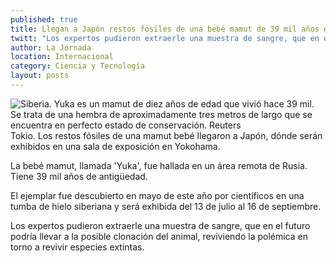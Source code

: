 ```yaml
---
published: true
title: Llegan a Japón restos fósiles de una bebé mamut de 39 mil años de antigüedad
twitt: "Los expertos pudieron extraerle una muestra de sangre, que en el futuro podría llevar a la posible clonación del animal, reviviendo la polémica en torno a revivir especies extintas."
author: La Jornada
location: Internacional
category: Ciencia y Tecnología
layout: posts
---
```


![Siberia. Yuka es un mamut de diez años de edad que vivió hace 39 mil. Se trata de una hembra de aproximadamente tres metros de largo que se encuentra en perfecto estado de conservación. Reuters](http://i.imgur.com/kAXDGvsm.jpg)Tokio. Los restos fósiles de una mamut bebé llegaron a Japón, dónde serán exhibidos en una sala de exposición en Yokohama.

La bebé mamut, llamada 'Yuka', fue hallada en un área remota de Rusia. Tiene 39 mil años de antigüedad.

El ejemplar fue descubierto en mayo de este año por científicos en una tumba de hielo siberiana y será exhibida del 13 de julio al 16 de septiembre.

Los expertos pudieron extraerle una muestra de sangre, que en el futuro podría llevar a la posible clonación del animal, reviviendo la polémica en torno a revivir especies extintas.
